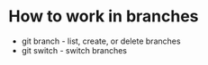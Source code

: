 How to work in branches
=======================

- git branch  - list, create, or delete branches
- git switch  - switch branches

